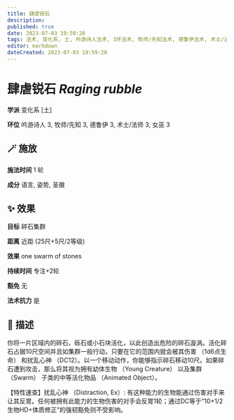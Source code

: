 ```yaml
---
title: 肆虐锐石
description: 
published: true
date: 2023-07-03 19:59:28
tags: 法术, 变化系, 土, 吟游诗人法术, 3环法术, 牧师/先知法术, 德鲁伊法术, 术士/法师法术, 女巫法术
editor: markdown
dateCreated: 2023-07-03 19:59:28
---
```


# **肆虐锐石** *Raging rubble*

**学派** 变化系 \[土\] 

**环位** 吟游诗人 3, 牧师/先知 3, 德鲁伊 3, 术士/法师 3, 女巫 3

## 🪄 施放

**施法时间** 1 轮

**成分** 语言, 姿势, 圣徽

## ✨ 效果 

**目标** 碎石集群 

**距离** 近距 (25尺+5尺/2等级) 

**效果** one swarm of stones 

**持续时间** 专注+2轮 

**豁免** 无

**法术抗力** 是

## 📖 描述

你将一片区域内的碎石，砾石或小石块活化，以此创造出危险的碎石漩涡。活化碎石占据10尺空间并且如集群一般行动，只要在它的范围内就会被其伤害 （1d6点生命） 和扰乱心神 （DC12）。以一个移动动作，你能够指示碎石移动10尺。如果碎石遭到攻击，那么将其视为拥有幼体生物 （Young Creature） 以及集群 （Swarm） 子类的中等活化物品 （Animated Object）。

【特性速查】扰乱心神 （Distraction, Ex）: 有这种能力的生物能通过伤害对手来让其反胃。任何被拥有此能力的生物伤害的对手会反胃1轮；通过DC等于“10+1/2生物HD+体质修正”的强韧豁免则不受影响。
    